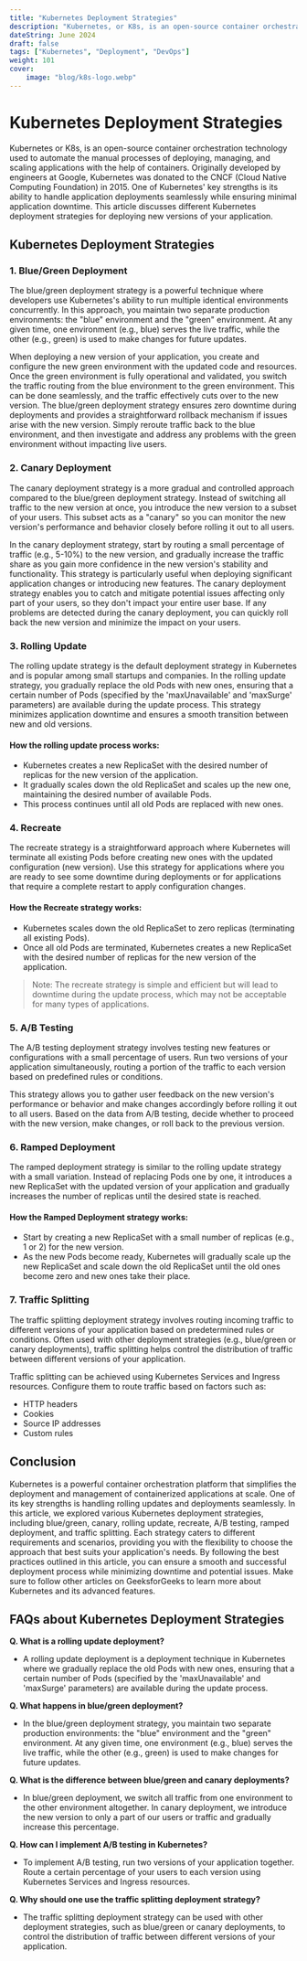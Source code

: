 ```yaml
---
title: "Kubernetes Deployment Strategies"
description: "Kubernetes, or K8s, is an open-source container orchestration technology used to automate the manual processes of deploying, managing, and scaling applications with the help of containers. Originally developed by engineers at Google, Kubernetes was donated to the CNCF (Cloud Native Computing Foundation) in 2015..."
dateString: June 2024
draft: false
tags: ["Kubernetes", "Deployment", "DevOps"]
weight: 101
cover:
    image: "blog/k8s-logo.webp"
---
```


# Kubernetes Deployment Strategies

Kubernetes or K8s, is an open-source container orchestration technology used to automate the manual processes of deploying, managing, and scaling applications with the help of containers. Originally developed by engineers at Google, Kubernetes was donated to the CNCF (Cloud Native Computing Foundation) in 2015. One of Kubernetes' key strengths is its ability to handle application deployments seamlessly while ensuring minimal application downtime. This article discusses different Kubernetes deployment strategies for deploying new versions of your application.

## Kubernetes Deployment Strategies

### 1. Blue/Green Deployment

The blue/green deployment strategy is a powerful technique where developers use Kubernetes's ability to run multiple identical environments concurrently. In this approach, you maintain two separate production environments: the "blue" environment and the "green" environment. At any given time, one environment (e.g., blue) serves the live traffic, while the other (e.g., green) is used to make changes for future updates.

When deploying a new version of your application, you create and configure the new green environment with the updated code and resources. Once the green environment is fully operational and validated, you switch the traffic routing from the blue environment to the green environment. This can be done seamlessly, and the traffic effectively cuts over to the new version. The blue/green deployment strategy ensures zero downtime during deployments and provides a straightforward rollback mechanism if issues arise with the new version. Simply reroute traffic back to the blue environment, and then investigate and address any problems with the green environment without impacting live users.

### 2. Canary Deployment

The canary deployment strategy is a more gradual and controlled approach compared to the blue/green deployment strategy. Instead of switching all traffic to the new version at once, you introduce the new version to a subset of your users. This subset acts as a "canary" so you can monitor the new version's performance and behavior closely before rolling it out to all users.

In the canary deployment strategy, start by routing a small percentage of traffic (e.g., 5-10%) to the new version, and gradually increase the traffic share as you gain more confidence in the new version's stability and functionality. This strategy is particularly useful when deploying significant application changes or introducing new features. The canary deployment strategy enables you to catch and mitigate potential issues affecting only part of your users, so they don't impact your entire user base. If any problems are detected during the canary deployment, you can quickly roll back the new version and minimize the impact on your users.

### 3. Rolling Update

The rolling update strategy is the default deployment strategy in Kubernetes and is popular among small startups and companies. In the rolling update strategy, you gradually replace the old Pods with new ones, ensuring that a certain number of Pods (specified by the 'maxUnavailable' and 'maxSurge' parameters) are available during the update process. This strategy minimizes application downtime and ensures a smooth transition between new and old versions. 

#### How the rolling update process works:
- Kubernetes creates a new ReplicaSet with the desired number of replicas for the new version of the application.
- It gradually scales down the old ReplicaSet and scales up the new one, maintaining the desired number of available Pods.
- This process continues until all old Pods are replaced with new ones.

### 4. Recreate

The recreate strategy is a straightforward approach where Kubernetes will terminate all existing Pods before creating new ones with the updated configuration (new version). Use this strategy for applications where you are ready to see some downtime during deployments or for applications that require a complete restart to apply configuration changes.

#### How the Recreate strategy works:
- Kubernetes scales down the old ReplicaSet to zero replicas (terminating all existing Pods).
- Once all old Pods are terminated, Kubernetes creates a new ReplicaSet with the desired number of replicas for the new version of the application.

> Note: The recreate strategy is simple and efficient but will lead to downtime during the update process, which may not be acceptable for many types of applications.

### 5. A/B Testing

The A/B testing deployment strategy involves testing new features or configurations with a small percentage of users. Run two versions of your application simultaneously, routing a portion of the traffic to each version based on predefined rules or conditions.

This strategy allows you to gather user feedback on the new version's performance or behavior and make changes accordingly before rolling it out to all users. Based on the data from A/B testing, decide whether to proceed with the new version, make changes, or roll back to the previous version.

### 6. Ramped Deployment

The ramped deployment strategy is similar to the rolling update strategy with a small variation. Instead of replacing Pods one by one, it introduces a new ReplicaSet with the updated version of your application and gradually increases the number of replicas until the desired state is reached.

#### How the Ramped Deployment strategy works:
- Start by creating a new ReplicaSet with a small number of replicas (e.g., 1 or 2) for the new version.
- As the new Pods become ready, Kubernetes will gradually scale up the new ReplicaSet and scale down the old ReplicaSet until the old ones become zero and new ones take their place.

### 7. Traffic Splitting

The traffic splitting deployment strategy involves routing incoming traffic to different versions of your application based on predetermined rules or conditions. Often used with other deployment strategies (e.g., blue/green or canary deployments), traffic splitting helps control the distribution of traffic between different versions of your application.

Traffic splitting can be achieved using Kubernetes Services and Ingress resources. Configure them to route traffic based on factors such as:
- HTTP headers
- Cookies
- Source IP addresses
- Custom rules

## Conclusion

Kubernetes is a powerful container orchestration platform that simplifies the deployment and management of containerized applications at scale. One of its key strengths is handling rolling updates and deployments seamlessly. In this article, we explored various Kubernetes deployment strategies, including blue/green, canary, rolling update, recreate, A/B testing, ramped deployment, and traffic splitting. Each strategy caters to different requirements and scenarios, providing you with the flexibility to choose the approach that best suits your application's needs. By following the best practices outlined in this article, you can ensure a smooth and successful deployment process while minimizing downtime and potential issues. Make sure to follow other articles on GeeksforGeeks to learn more about Kubernetes and its advanced features.

## FAQs about Kubernetes Deployment Strategies

**Q. What is a rolling update deployment?**
- A rolling update deployment is a deployment technique in Kubernetes where we gradually replace the old Pods with new ones, ensuring that a certain number of Pods (specified by the 'maxUnavailable' and 'maxSurge' parameters) are available during the update process.

**Q. What happens in blue/green deployment?**
- In the blue/green deployment strategy, you maintain two separate production environments: the "blue" environment and the "green" environment. At any given time, one environment (e.g., blue) serves the live traffic, while the other (e.g., green) is used to make changes for future updates.

**Q. What is the difference between blue/green and canary deployments?**
- In blue/green deployment, we switch all traffic from one environment to the other environment altogether. In canary deployment, we introduce the new version to only a part of our users or traffic and gradually increase this percentage.

**Q. How can I implement A/B testing in Kubernetes?**
- To implement A/B testing, run two versions of your application together. Route a certain percentage of your users to each version using Kubernetes Services and Ingress resources.

**Q. Why should one use the traffic splitting deployment strategy?**
- The traffic splitting deployment strategy can be used with other deployment strategies, such as blue/green or canary deployments, to control the distribution of traffic between different versions of your application.
